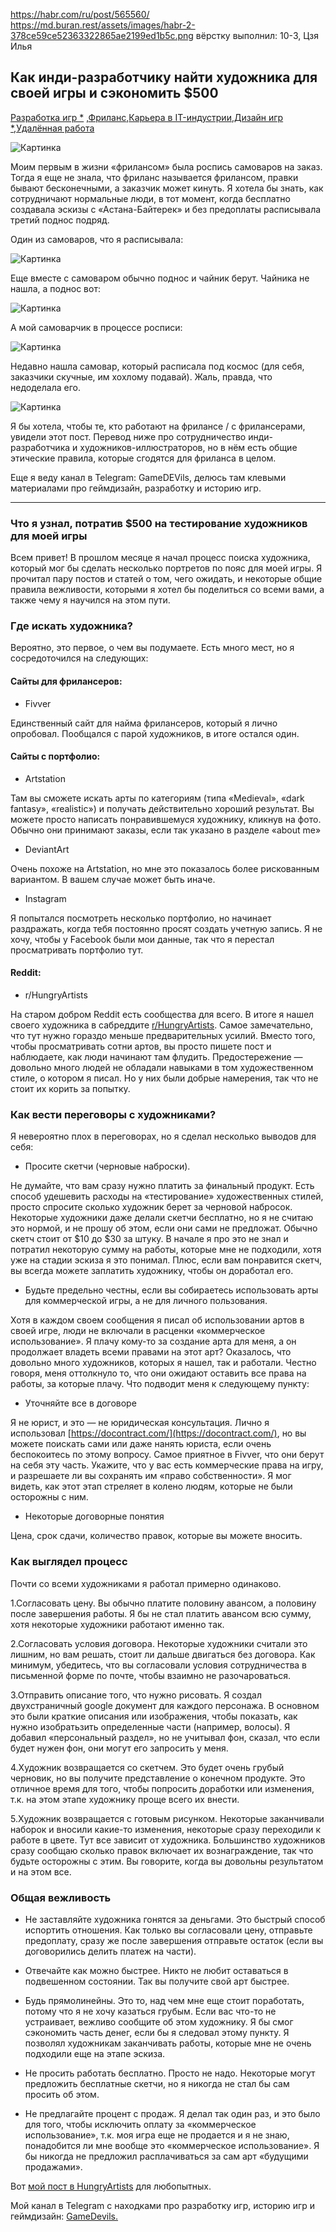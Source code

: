 https://habr.com/ru/post/565560/
https://md.buran.rest/assets/images/habr-2-378ce59ce52363322865ae2199ed1b5c.png
вёрстку выполнил: 10-3, Цзя Илья
## **Как инди-разработчику найти художника для своей игры и сэкономить $500**

 [Разработка игр *](https://habr.com/ru/hub/gamedev/) ,[Фриланс](https://habr.com/ru/hub/freelance/),[Карьера в IT-индустрии](https://habr.com/ru/hub/career/),[Дизайн игр *](https://habr.com/ru/hub/game_design/),[Удалённая работа](https://habr.com/ru/hub/remote/) 

![Картинка](https://hsto.org/r/w1560/webt/ob/7k/us/ob7kus52sdpusnbn-7qxcxxpbxy.png)

 Моим первым в жизни «фрилансом» была роспись самоваров на заказ. Тогда я еще не знала, что фриланс называется фрилансом, правки бывают бесконечными, а заказчик может кинуть. Я хотела бы знать, как сотрудничают нормальные люди, в тот момент, когда бесплатно создавала эскизы с «Астана-Байтерек» и без предоплаты расписывала третий поднос подряд.
 
 Один из самоваров, что я расписывала:
 
 ![Картинка](https://hsto.org/r/w1560/webt/fs/ya/q_/fsyaq_o7il0oivbacm7w-05ociw.png)
 
 Еще вместе с самоваром обычно поднос и чайник берут. Чайника не нашла, а поднос вот:
 
 ![Картинка](https://hsto.org/r/w1560/webt/1s/c0/gh/1sc0ghitdcnl5e-pdblns9fuuoc.png)
 
 А мой самоварчик в процессе росписи:
 
  ![Картинка](https://hsto.org/r/w1560/webt/dn/c1/pc/dnc1pcfxlrwdnk8axh1z1ueaj5u.png)
  
  Недавно нашла самовар, который расписала под космос (для себя, заказчики скучные, им хохлому подавай). Жаль, правда, что недоделала его.
  
   ![Картинка](https://hsto.org/r/w1560/webt/ty/7n/6c/ty7n6chqqxdvjbmo4gyfp6y5lyy.png)

Я бы хотела, чтобы те, кто работают на фрилансе / с фрилансерами, увидели этот пост. Перевод ниже про сотрудничество инди-разработчика и художников-иллюстраторов, но в нём есть общие этические правила, которые сгодятся для фриланса в целом.

Еще я веду канал в Telegram: GameDEVils, делюсь там клевыми материалами про геймдизайн, разработку и историю игр.

***

### **Что я узнал, потратив $500 на тестирование художников для моей игры**

Всем привет! В прошлом месяце я начал процесс поиска художника, который мог бы сделать несколько портретов по пояс для моей игры. Я прочитал пару постов и статей о том, чего ожидать, и некоторые общие правила вежливости, которыми я хотел бы поделиться со всеми вами, а также чему я научился на этом пути.

### **Где искать художника?**

Вероятно, это первое, о чем вы подумаете. Есть много мест, но я сосредоточился на следующих:

#### **Сайты для фрилансеров:**


* Fivver


Единственный сайт для найма фрилансеров, который я лично опробовал. Пообщался с парой художников, в итоге остался один.

#### **Сайты с портфолио:**


* Artstation

Там вы сможете искать арты по категориям (типа «Medieval», «dark fantasy», «realistic») и получать действительно хороший результат. Вы можете просто написать понравившемуся художнику, кликнув на фото. Обычно они принимают заказы, если так указано в разделе «about me»



* DeviantArt

Очень похоже на Artstation, но мне это показалось более рискованным вариантом. В вашем случае может быть иначе.


* Instagram


Я попытался посмотреть несколько портфолио, но начинает раздражать, когда тебя постоянно просят создать учетную запись. Я не хочу, чтобы у Facebook были мои данные, так что я перестал просматривать портфолио тут.


#### **Reddit:**

* r/HungryArtists


На старом добром Reddit есть сообщества для всего. В итоге я нашел  своего художника в сабреддите [r/HungryArtists](r/HungryArtists). Самое замечательно, что тут нужно гораздо меньше предварительных усилий. Вместо того, чтобы просматривать сотни артов, вы просто пишете пост и наблюдаете, как люди начинают там флудить. Предостережение — довольно много людей не обладали навыками в том художественном стиле, о котором я писал. Но у них были добрые намерения, так что не стоит их корить за попытку.

### **Как вести переговоры с художниками?**

Я невероятно плох в переговорах, но я сделал несколько выводов для себя:


* Просите скетчи (черновые наброски).

Не думайте, что вам сразу нужно платить за финальный продукт. Есть способ удешевить расходы на «тестирование» художественных стилей, просто спросите сколько художник берет за черновой набросок. Некоторые художники даже делали скетчи бесплатно, но я не считаю это нормой, и не прошу об этом, если они сами не предложат. Обычно скетч стоит от $10 до $30 за штуку. В начале я про это не знал и потратил некоторую сумму на работы, которые мне не подходили, хотя уже на стадии эскиза я это понимал. Плюс, если вам понравится скетч, вы всегда можете заплатить художнику, чтобы он доработал его.

* Будьте предельно честны, если вы собираетесь использовать арты для коммерческой игры, а не для личного пользования.

Хотя в каждом своем сообщения я писал об использовании артов в своей игре, люди не включали в расценки «коммерческое использование». Я плачу кому-то за создание арта для меня, а он продолжает владеть всеми правами на этот арт? Оказалось, что довольно много художников, которых я нашел, так и работали. Честно говоря, меня оттолкнуло то, что они ожидают оставить все права на работы, за которые плачу. Что подводит меня к следующему пункту:

* Уточняйте все в договоре

Я не юрист, и это — не юридическая консультация. Лично я использовал [https://docontract.com/](https://docontract.com/), но вы можете поискать сами или даже нанять юриста, если очень беспокоитесь по этому вопросу. Самое приятное в Fivver, что они берут на себя эту часть. Укажите, что у вас есть коммерческие права на игру, и разрешаете ли вы сохранять им «право собственности». Я мог видеть, как этот этап стреляет в колено людям, которые не были осторожны с ним.

* Некоторые договорные понятия

Цена, срок сдачи, количество правок, которые вы можете вносить.

### **Как выглядел процесс**

Почти со всеми художниками я работал примерно одинаково.

1.Согласовать цену.
Вы обычно платите половину авансом, а половину после завершения работы. Я бы не стал платить авансом всю сумму, хотя некоторые художники работают именно так.

2.Согласовать условия договора.
Некоторые художники считали это лишним, но вам решать, стоит ли дальше двигаться без договора. Как минимум, убедитесь, что вы согласовали условия сотрудничества в письменной форме по почте, чтобы взаимно не разочароваться.

3.Отправить описание того, что нужно рисовать.
Я создал двухстраничный google документ для каждого персонажа. В основном это были краткие описания или изображения, чтобы показать, как нужно изобратьзить определенные части (например, волосы). Я добавил «персональный раздел», но не учитывал фон, сказал, что если будет нужен фон, они могут его запросить у меня.

4.Художник возвращается со скетчем.
Это будет очень грубый черновик, но вы получите представление о конечном продукте. Это отличное время для того, чтобы попросить доработки или изменения, т.к. на этом этапе художнику проще всего их внести.

5.Художник возвращается с готовым рисунком.
Некоторые заканчивали наборок и вносили какие-то изменения, некоторые сразу переходили к работе в цвете. Тут все зависит от художника. Большинство художников сразу сообщаю сколько правок включает их вознаграждение, так что будьте осторожны с этим. Вы говорите, когда вы довольны результатом и на этом все.

### **Общая вежливость**

* Не заставляйте художника гонятся за деньгами. Это быстрый способ испортить отношения. Как только вы согласовали цену, отправьте предоплату, сразу же после завершения отправьте остаток (если вы договорились делить платеж на части). 

* Отвечайте как можно быстрее. Никто не любит оставаться в подвешенном состоянии. Так вы получите свой арт быстрее.

* Будь прямолинейны. Это то, над чем мне еще стоит поработать, потому что я не хочу казаться грубым. Если вас что-то не устраивает, вежливо сообщите об этом художнику. Я бы смог сэкономить часть денег, если бы я следовал этому пункту. Я позволял художникам заканчивать работы, которые мне не очень подходили еще на этапе эскиза. 

* Не просить работать бесплатно. Просто не надо. Некоторые могут предложить бесплатные скетчи, но я никогда не стал бы сам просить об этом. 

* Не предлагайте процент с продаж. Я делал так один раз, и это было для того, чтобы исключить оплату за «коммерческое использование», т.к. моя игра еще не продается и я не знаю, понадобится ли мне вообще это «коммерческое использование». Я бы никогда не предложил расплачиваться за сам арт «будущими продажами».

Вот [мой пост в HungryArtists](https://www.reddit.com/r/HungryArtists/comments/npb0cs/hiring_halfbody_dialogue_portraits_in_the_style/) для любопытных.

Мой канал в Telegram с находками про разработку игр, историю игр и геймдизайн: [GameDevils.](https://t.me/gamedevils)


